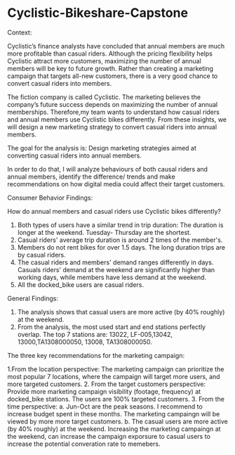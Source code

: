 # Cyclistic-Bikeshare-Capstone

Context: 

Cyclistic’s finance analysts have concluded that annual members are much more profitable than casual riders. Although the pricing flexibility helps Cyclistic attract more customers, maximizing the number of annual members will be key to future growth. Rather than creating a marketing campaign that targets all-new customers,  there is a very good chance to convert casual riders into members. 

The fiction company is called Cyclistic. The marketing believes the company’s future success depends on maximizing the number of annual memberships. Therefore,my team wants to understand how casual riders and annual members use Cyclistic bikes differently. From these insights, we will design a new marketing strategy to convert casual riders into annual members.

The goal for the analysis is: Design marketing strategies aimed at converting casual riders into annual members. 

In order to do that, I will analyze behaviours of both causal riders and annual members, identify the difference/ trends and make recommendations on how digital media could affect their target customers.  

Consumer Behavior Findings: 

How do annual members and casual riders use Cyclistic bikes differently?
1. Both types of users have a similar trend in trip duration: The duration is longer at the weekend. Tuesday- Thursday are the shortest. 
2. Casual riders' average trip duration is around 2 times of the member's. 
3. Members do not rent bikes for over 1.5 days. The long duration trips are by casual riders.
4. The casual riders and members' demand ranges differently in days. Casuals riders' demand at the weekend are significantly higher than working days, while members have less demand at the weekend. 
5. All the docked_bike users are casual riders.

General Findings: 
1. The analysis shows that casual users are more active (by 40% roughly) at the weekend.
2. From the analysis, the most used start and end stations perfectly overlap. The top 7 stations are: 13022, LF-005,13042, 13000,TA1308000050, 13008, TA1308000050.  

The three key recommendations for the marketing campaign: 

1.From the location perspective: 
The marketing campaign can prioritize the most popular 7 locations, where the campaign will target more users, and more targeted customers.
2. From the target customers perspective: 
Provide more marketing campaign visibility (footage, frequency) at docked_bike stations. The users are 100% targeted customers.
3. From the time perspective:
  a. Jun-Oct are the peak seasons. I recommend to increase budget spent in these months. The marketing campaingn will be viewed by more more target customers.
  b. The casual users are more active (by 40% roughly) at the weekend. Increasing the marketing campaingn at the weekend, can increase the campaign exporsure to casual users to increase the potential converation rate to memebers.

